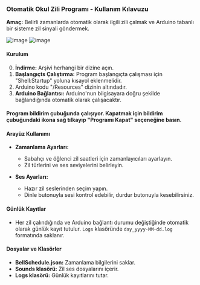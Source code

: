 ### Otomatik Okul Zili Programı - Kullanım Kılavuzu
**Amaç:** Belirli zamanlarda otomatik olarak ilgili zili çalmak ve Arduino tabanlı bir sisteme zil sinyali göndermek.

![image](https://github.com/zengeragency/Otomatik-Okul-Zili/assets/62677804/39759396-3398-45b5-be8b-7d9f6c6c0d56)
![image](https://github.com/zengeragency/Otomatik-Okul-Zili/assets/62677804/bdd0fd97-5a23-477b-9e36-dd20d1c35bdf)

#### Kurulum
0. **İndirme:** Arşivi herhangi bir dizine açın.
1. **Başlangıçts Çalıştırma:** Program başlangıçta çalışması için "Shell:Startup" yoluna kısayol eklenmelidir.
2. Arduino kodu "/Resources" dizinin altındadır.
3. **Arduino Bağlantısı:** Arduino'nun bilgisayara doğru şekilde bağlandığında otomatik olarak çalışacaktır.

#### Program bildirim çubuğunda çalışıyor. Kapatmak için bildirim çubuğundaki ikona sağ tılkayıp "Programı Kapat" seçeneğine basın.

#### Arayüz Kullanımı
- **Zamanlama Ayarları:**
  - Sabahçı ve öğlenci zil saatleri için zamanlayıcıları ayarlayın.
  - Zil türlerini ve ses seviyelerini belirleyin.
  
- **Ses Ayarları:**
  - Hazır zil seslerinden seçim yapın.
  - Dinle butonuyla sesi kontrol edebilir, durdur butonuyla kesebilirsiniz.

#### Günlük Kayıtlar
- Her zil çalındığında ve Arduino bağlantı durumu değiştiğinde otomatik olarak günlük kayıt tutulur. ```Logs``` klasöründe ```day_yyyy-MM-dd.log``` formatında saklanır.
  
#### Dosyalar ve Klasörler
- **BellSchedule.json:** Zamanlama bilgilerini saklar.
- **Sounds klasörü:** Zil ses dosyalarını içerir.
- **Logs klasörü:** Günlük kayıtlarını tutar.
